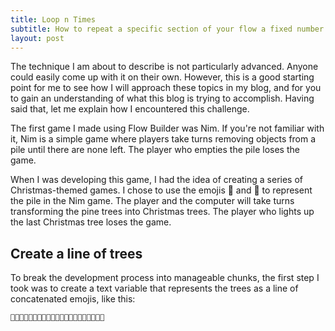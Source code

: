 ```yaml
---
title: Loop n Times
subtitle: How to repeat a specific section of your flow a fixed number of times
layout: post
---
```


The technique I am about to describe is not particularly advanced. Anyone could easily come up with it on their own. However, this is a good starting point for me to see how I will approach these topics in my blog, and for you to gain an understanding of what this blog is trying to accomplish. Having said that, let me explain how I encountered this challenge.

The first game I made using Flow Builder was Nim. If you're not familiar with it, Nim is a simple game where players take turns removing objects from a pile until there are none left. The player who empties the pile loses the game.

When I was developing this game, I had the idea of creating a series of Christmas-themed games. I chose to use the emojis 🎄 and 🌲 to represent the pile in the Nim game. The player and the computer will take turns transforming the pine trees into Christmas trees. The player who lights up the last Christmas tree loses the game.

## Create a line of trees

To break the development process into manageable chunks, the first step I took was to create a text variable that represents the trees as a line of concatenated emojis, like this:
```
🌲🌲🌲🌲🌲🌲🌲🌲🌲🌲🌲🌲🌲🌲🌲🌲🌲🌲🌲🌲🌲
```


